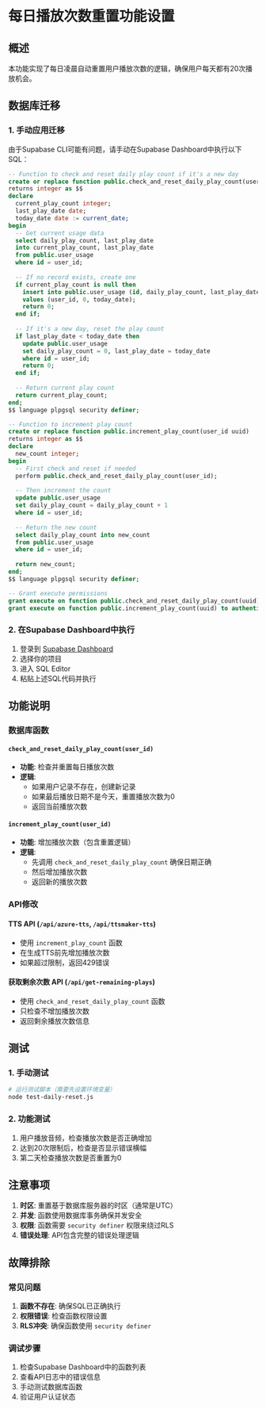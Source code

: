 # 每日播放次数重置功能设置

## 概述
本功能实现了每日凌晨自动重置用户播放次数的逻辑，确保用户每天都有20次播放机会。

## 数据库迁移

### 1. 手动应用迁移
由于Supabase CLI可能有问题，请手动在Supabase Dashboard中执行以下SQL：

```sql
-- Function to check and reset daily play count if it's a new day
create or replace function public.check_and_reset_daily_play_count(user_id uuid)
returns integer as $$
declare
  current_play_count integer;
  last_play_date date;
  today_date date := current_date;
begin
  -- Get current usage data
  select daily_play_count, last_play_date 
  into current_play_count, last_play_date
  from public.user_usage 
  where id = user_id;
  
  -- If no record exists, create one
  if current_play_count is null then
    insert into public.user_usage (id, daily_play_count, last_play_date)
    values (user_id, 0, today_date);
    return 0;
  end if;
  
  -- If it's a new day, reset the play count
  if last_play_date < today_date then
    update public.user_usage 
    set daily_play_count = 0, last_play_date = today_date
    where id = user_id;
    return 0;
  end if;
  
  -- Return current play count
  return current_play_count;
end;
$$ language plpgsql security definer;

-- Function to increment play count
create or replace function public.increment_play_count(user_id uuid)
returns integer as $$
declare
  new_count integer;
begin
  -- First check and reset if needed
  perform public.check_and_reset_daily_play_count(user_id);
  
  -- Then increment the count
  update public.user_usage 
  set daily_play_count = daily_play_count + 1
  where id = user_id;
  
  -- Return the new count
  select daily_play_count into new_count
  from public.user_usage 
  where id = user_id;
  
  return new_count;
end;
$$ language plpgsql security definer;

-- Grant execute permissions
grant execute on function public.check_and_reset_daily_play_count(uuid) to authenticated;
grant execute on function public.increment_play_count(uuid) to authenticated;
```

### 2. 在Supabase Dashboard中执行
1. 登录到 [Supabase Dashboard](https://supabase.com/dashboard)
2. 选择你的项目
3. 进入 SQL Editor
4. 粘贴上述SQL代码并执行

## 功能说明

### 数据库函数

#### `check_and_reset_daily_play_count(user_id)`
- **功能**: 检查并重置每日播放次数
- **逻辑**: 
  - 如果用户记录不存在，创建新记录
  - 如果最后播放日期不是今天，重置播放次数为0
  - 返回当前播放次数

#### `increment_play_count(user_id)`
- **功能**: 增加播放次数（包含重置逻辑）
- **逻辑**:
  - 先调用 `check_and_reset_daily_play_count` 确保日期正确
  - 然后增加播放次数
  - 返回新的播放次数

### API修改

#### TTS API (`/api/azure-tts`, `/api/ttsmaker-tts`)
- 使用 `increment_play_count` 函数
- 在生成TTS前先增加播放次数
- 如果超过限制，返回429错误

#### 获取剩余次数 API (`/api/get-remaining-plays`)
- 使用 `check_and_reset_daily_play_count` 函数
- 只检查不增加播放次数
- 返回剩余播放次数信息

## 测试

### 1. 手动测试
```bash
# 运行测试脚本（需要先设置环境变量）
node test-daily-reset.js
```

### 2. 功能测试
1. 用户播放音频，检查播放次数是否正确增加
2. 达到20次限制后，检查是否显示错误横幅
3. 第二天检查播放次数是否重置为0

## 注意事项

1. **时区**: 重置基于数据库服务器的时区（通常是UTC）
2. **并发**: 函数使用数据库事务确保并发安全
3. **权限**: 函数需要 `security definer` 权限来绕过RLS
4. **错误处理**: API包含完整的错误处理逻辑

## 故障排除

### 常见问题

1. **函数不存在**: 确保SQL已正确执行
2. **权限错误**: 检查函数权限设置
3. **RLS冲突**: 确保函数使用 `security definer`

### 调试步骤

1. 检查Supabase Dashboard中的函数列表
2. 查看API日志中的错误信息
3. 手动测试数据库函数
4. 验证用户认证状态 